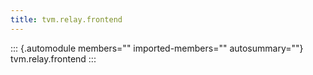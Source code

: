 ```yaml
---
title: tvm.relay.frontend
---
```


::: {.automodule members="" imported-members="" autosummary=""}
tvm.relay.frontend
:::
